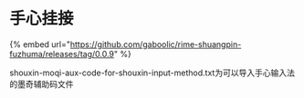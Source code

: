 # 手心挂接

{% embed url="https://github.com/gaboolic/rime-shuangpin-fuzhuma/releases/tag/0.0.9" %}



shouxin-moqi-aux-code-for-shouxin-input-method.txt为可以导入手心输入法的墨奇辅助码文件
